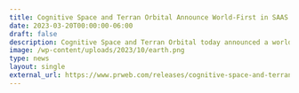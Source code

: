 ```yaml
---
title: Cognitive Space and Terran Orbital Announce World-First in SAAS AI-Driven Earth Observation Satellite Operations
date: 2023-03-20T00:00:00-06:00
draft: false
description: Cognitive Space and Terran Orbital today announced a world-first in Software-as-a-Service
image: /wp-content/uploads/2023/10/earth.png
type: news
layout: single
external_url: https://www.prweb.com/releases/cognitive-space-and-terran-orbital-announce-world-first-in-saas-ai-driven-earth-observation-satellite-operations-806456896.html
---
```

